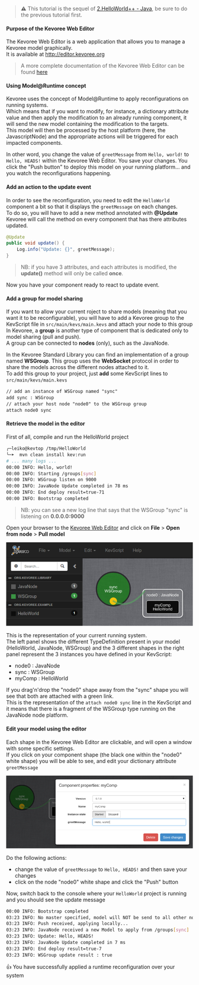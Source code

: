 > :warning: This tutorial is the sequel of [2.HelloWorld++ - Java](https://github.com/HEADS-project/training/tree/master/2.Kevoree_Basics/2.HelloWorld++/java), be sure to do the previous tutorial first.

#### Purpose of the Kevoree Web Editor
The Kevoree Web Editor is a web application that allows you to manage a Kevoree model graphically.  
It is available at http://editor.kevoree.org  

> A more complete documentation of the Kevoree Web Editor can be found [here](https://github.com/kevoree/kevoree-web-editor)

#### Using Model@Runtime concept
Kevoree uses the concept of Model@Runtime to apply reconfigurations on running systems.  
Which means that if you want to modify, for instance, a dictionary attribute value and then apply the modification to an already running component, it will send the new model containing the modification to the targets.  
This model will then be processed by the host platform (here, the JavascriptNode) and the appropriate actions will be triggered for each impacted components.  

In other word, you change the value of `greetMessage` from `Hello, world!` to `Hello, HEADS!` within the Kevoree Web Editor.
You save your changes. You click the "Push button" to deploy this model on your running platform... and you watch the reconfigurations happening.

#### Add an action to the update event
In order to see the reconfiguration, you need to edit the `HelloWorld` component a bit so that it displays the `greetMessage` on each changes.  
To do so, you will have to add a new method annotated with **@Update**
Kevoree will call the method on every component that has there attributes updated.

```java
@Update
public void update() {
    Log.info("Update: {}", greetMessage);
}
```

> NB: if you have 3 attributes, and each attributes is modified, the **update()** method will only be called **once**.

Now you have your component ready to react to update event.

#### Add a group for model sharing
If you want to allow your current roject to share models (meaning that you want it to be reconfigurable), you will have to add a Kevoree group to the KevScript file in `src/main/kevs/main.kevs` and attach your node to this group  
In Kevoree, a **group** is another type of component that is dedicated only to model sharing (pull and push).  
A group can be connected to **nodes** (only), such as the JavaNode.  

In the Kevoree Standard Library you can find an implementation of a group named **WSGroup**. This group uses the **WebSocket** protocol in order to share the models across the different nodes attached to it.  
To add this group to your project, just **add** some KevScript lines to `src/main/kevs/main.kevs`

```txt
// add an instance of WSGroup named "sync"
add sync : WSGroup
// attach your host node "node0" to the WSGroup group
attach node0 sync
```

#### Retrieve the model in the editor
First of all, compile and run the HelloWorld project

```sh
╭─leiko@kevtop /tmp/HelloWorld
╰─➤  mvn clean install kev:run
# ... many logs ...
00:00 INFO: Hello, world!
00:00 INFO: Starting /groups[sync]
00:00 INFO: WSGroup listen on 9000
00:00 INFO: JavaNode Update completed in 78 ms
00:00 INFO: End deploy result=true-71
00:00 INFO: Bootstrap completed
```

> NB: you can see a new log line that says that the WSGroup "sync" is listening on **0.0.0.0:9000**

Open your browser to the [Kevoree Web Editor](http://editor.kevoree.org) and click on **File** > **Open from node** > **Pull model**  

![Hello world in editor](.readme/hello_world_model.jpg)

This is the representation of your current running system.  
The left panel shows the different TypeDefinition present in your model (HelloWorld, JavaNode, WSGroup)
and the 3 different shapes in the right panel represent the 3 instances you have defined in your KevScript:
  - node0 : JavaNode
  - sync : WSGroup
  - myComp : HelloWorld

If you drag'n'drop the "node0" shape away from the "sync" shape you will see that both are attached with a green link.  
This is the representation of the `attach node0 sync` line in the KevScript and it means that there is a fragment of the WSGroup type running on the JavaNode node platform.  

#### Edit your model using the editor
Each shape in the Kevoree Web Editor are clickable, and will open a window with some specific settings.  
If you click on your component shape (the black one within the "node0" white shape) you will be able to see, and edit your dictionary attribute `greetMessage`  

![HelloWorld settings](.readme/hello_world_settings.jpg)  

Do the following actions:
  - change the value of `greetMessage` to `Hello, HEADS!` and then save your changes
  - click on the node "node0" white shape and click the "Push" button

Now, switch back to the console where your `HelloWorld` project is running and you should see the update message

```sh
00:00 INFO: Bootstrap completed
03:23 INFO: No master specified, model will NOT be send to all other nodes
03:23 INFO: Push received, applying locally...
03:23 INFO: JavaNode received a new Model to apply from /groups[sync]
03:23 INFO: Update: Hello, HEADS!
03:23 INFO: JavaNode Update completed in 7 ms
03:23 INFO: End deploy result=true-7
03:23 INFO: WSGroup update result : true
```

:thumbsup: You have successfully applied a runtime reconfiguration over your system

